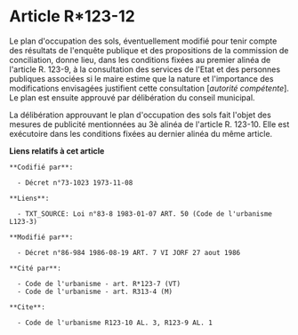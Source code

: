 # Article R*123-12

Le plan d'occupation des sols, éventuellement modifié pour tenir compte des résultats de l'enquête publique et des
propositions de la commission de conciliation, donne lieu, dans les conditions fixées au premier alinéa de l'article R.
123-9, à la consultation des services de l'Etat et des personnes publiques associées si le maire estime que la nature et
l'importance des modifications envisagées justifient cette consultation [*autorité compétente*]. Le plan est ensuite approuvé
par délibération du conseil municipal.

La délibération approuvant le plan d'occupation des sols fait l'objet des mesures de publicité mentionnées au 3è alinéa de
l'article R. 123-10. Elle est exécutoire dans les conditions fixées au dernier alinéa du même article.

**Liens relatifs à cet article**

	**Codifié par**:

	  - Décret n°73-1023 1973-11-08

	**Liens**:

	  - TXT_SOURCE: Loi n°83-8 1983-01-07 ART. 50 (Code de l'urbanisme L123-3)

	**Modifié par**:

	  - Décret n°86-984 1986-08-19 ART. 7 VI JORF 27 aout 1986

	**Cité par**:

	  - Code de l'urbanisme - art. R*123-7 (VT)
	  - Code de l'urbanisme - art. R313-4 (M)

	**Cite**:

	  - Code de l'urbanisme R123-10 AL. 3, R123-9 AL. 1
